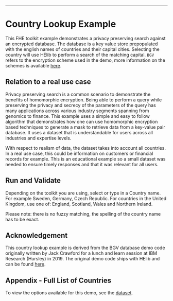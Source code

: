 ----
# Country Lookup Example
This FHE toolkit example demonstrates a privacy preserving search against an encrypted database. The database is a key value store prepopulated with the english names of countries and their capital cities. Selecting the country will use HElib to perform a search of the matching capital. `BGV` refers to the encryption scheme used in the demo, more information on the schemes is available [here](https://en.wikipedia.org/wiki/Homomorphic_encryption).

## Relation to a real use case
Privacy preserving search is a common scenario to demonstrate the benefits of homomorphic encryption. Being able to perform a query while preserving the privacy and secrecy of the parameters of the query has many applications across various industry segments spanning from genomics to finance. This example uses a simple and easy to follow algorithm that demonstrates how one can use homomorphic encryption based techniques to generate a mask to retrieve data from a key-value pair database. It uses a dataset that is understandable for users across all industries and expertise levels. 

With respect to realism of data, the dataset takes into account all countries. In a real use case, this could be information on customers or financial records for example. This is an educational example so a small dataset was needed to ensure timely responses and that it was relevant for all users.

## Run and Validate
Depending on the toolkit you are using, select or type in a Country name. For example Sweden, Germany, Czech Republic. For countries in the United Kingdom, use one of: England, Scotland, Wales and Northern Ireland.

Please note: there is no fuzzy matching, the spelling of the country name has to be exact.

## Acknowledgement
This country lookup example is derived from the BGV database demo code originally written by Jack Crawford for a lunch and learn session at IBM Research (Hursley) in 2019. The original demo code ships with HElib and can be found [here](https://github.com/homenc/HElib/tree/master/examples/BGV_database_lookup).

## Appendix - Full List of Countries
To view the options available for this demo, see the [dataset](countries_dataset.csv).
